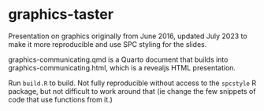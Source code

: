 # graphics-taster
Presentation on graphics originally from June 2016, updated July 2023 to make it more reproducible and use SPC styling for the slides.

graphics-communicating.qmd is a Quarto document that builds into graphics-communicating.html, which is a revealjs HTML presentation.

Run `build.R` to build. Not fully reproducible without access to the `spcstyle` R package, but not difficult to work around that (ie change the few snippets of code that use functions from it.)
